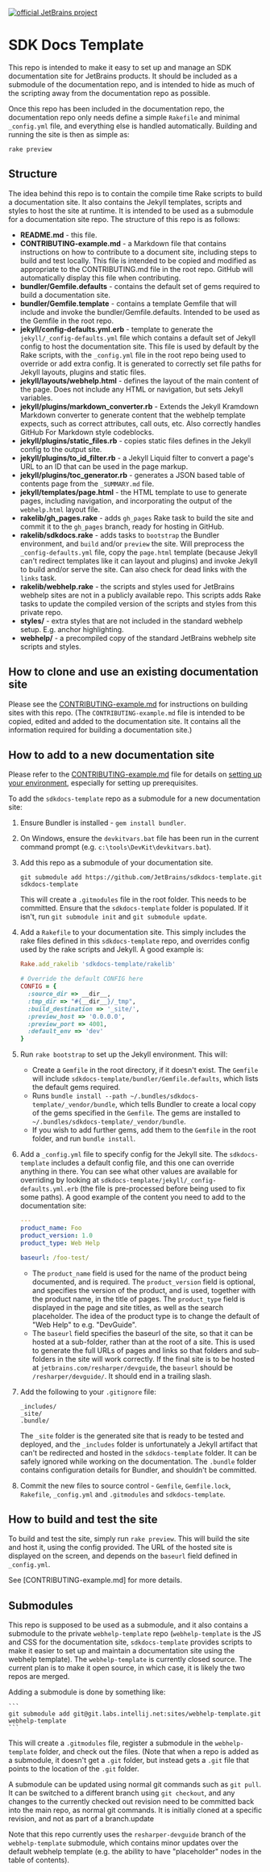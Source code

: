 [![official JetBrains project](http://jb.gg/badges/official-flat-square.svg)](https://confluence.jetbrains.com/display/ALL/JetBrains+on+GitHub)

# SDK Docs Template

This repo is intended to make it easy to set up and manage an SDK documentation site for JetBrains products. It should be included as a submodule of the documentation repo, and is intended to hide as much of the scripting away from the documentation repo as possible.

Once this repo has been included in the documentation repo, the documentation repo only needs define a simple `Rakefile` and minimal `_config.yml` file, and everything else is handled automatically. Building and running the site is then as simple as:

```
rake preview
```

## Structure

The idea behind this repo is to contain the compile time Rake scripts to build a documentation site. It also contains the Jekyll templates, scripts and styles to host the site at runtime. It is intended to be used as a submodule for a documentation site repo. The structure of this repo is as follows:

* **README.md** - this file.
* **CONTRIBUTING-example.md** - a Markdown file that contains instructions on how to contribute to a document site, including steps to build and test locally. This file is intended to be copied and modified as appropriate to the CONTRIBUTING.md file in the root repo. GitHub will automatically display this file when contributing.
* **bundler/Gemfile.defaults** - contains the default set of gems required to build a documentation site.
* **bundler/Gemfile.template** - contains a template Gemfile that will include and invoke the bundler/Gemfile.defaults. Intended to be used as the Gemfile in the root repo.
* **jekyll/config-defaults.yml.erb** - template to generate the `jekyll/_config-defaults.yml` file which contains a default set of Jekyll config to host the documentation site. This file is used by default by the Rake scripts, with the `_config.yml` file in the root repo being used to override or add extra config. It is generated to correctly set file paths for Jekyll layouts, plugins and static files. 
* **jekyll/layouts/webhelp.html** - defines the layout of the main content of the page. Does not include any HTML or navigation, but sets Jekyll variables.
* **jekyll/plugins/markdown_converter.rb** - Extends the Jekyll Kramdown Markdown converter to generate content that the webhelp template expects, such as correct attributes, call outs, etc. Also correctly handles GitHub For Markdown style codeblocks.
* **jekyll/plugins/static_files.rb** - copies static files defines in the Jekyll config to the output site.
* **jekyll/plugins/to_id_filter.rb** - a Jekyll Liquid filter to convert a page's URL to an ID that can be used in the page markup.
* **jekyll/plugins/toc_generator.rb** - generates a JSON based table of contents page from the `_SUMMARY.md` file.
* **jekyll/templates/page.html** - the HTML template to use to generate pages, including navigation, and incorporating the output of the `webhelp.html` layout file.
* **rakelib/gh_pages.rake** - adds `gh_pages` Rake task to build the site and commit it to the `gh_pages` branch, ready for hosting in GitHub.
* **rakelib/sdkdocs.rake** - adds tasks to `bootstrap` the Bundler environment, and `build` and/or `preview` the site. Will preprocess the `_config-defaults.yml` file, copy the `page.html` template (because Jekyll can't redirect templates like it can layout and plugins) and invoke Jekyll to build and/or serve the site. Can also check for dead links with the `links` task.
* **rakelib/webhelp.rake** - the scripts and styles used for JetBrains webhelp sites are not in a publicly available repo. This scripts adds Rake tasks to update the compiled version of the scripts and styles from this private repo.
* **styles/** - extra styles that are not included in the standard webhelp setup. E.g. anchor highlighting.
* **webhelp/** - a precompiled copy of the standard JetBrains webhelp site scripts and styles.

## How to clone and use an existing documentation site

Please see the [CONTRIBUTING-example.md](CONTRIBUTING-example.md) for instructions on building sites with this repo. (The `CONTRIBUTING-example.md` file is intended to be copied, edited and added to the documentation site. It contains all the information required for building a documentation site.)

## How to add to a new documentation site

Please refer to the [CONTRIBUTING-example.md](CONTRIBUTING-example.md) file for details on [setting up your environment](CONTRIBUTING-example.md#setting-up-your-environment), especially for setting up prerequisites.

To add the `sdkdocs-template` repo as a submodule for a new documentation site:

1. Ensure Bundler is installed - `gem install bundler`.
2. On Windows, ensure the `devkitvars.bat` file has been run in the current command prompt (e.g. `c:\tools\DevKit\devkitvars.bat`).
2. Add this repo as a submodule of your documentation site.

    ```
    git submodule add https://github.com/JetBrains/sdkdocs-template.git sdkdocs-template
    ```

    This will create a `.gitmodules` file in the root folder. This needs to be committed. Ensure that the `sdkdocs-template` folder is populated. If it isn't, run `git submodule init` and `git submodule update`.

3. Add a `Rakefile` to your documentation site. This simply includes the rake files defined in this `sdkdocs-template` repo, and overrides config used by the rake scripts and Jekyll. A good example is:

    ```ruby
    Rake.add_rakelib 'sdkdocs-template/rakelib'

    # Override the default CONFIG here
    CONFIG = {
      :source_dir => __dir__,
      :tmp_dir => "#{__dir__}/_tmp",
      :build_destination => '_site/',
      :preview_host => '0.0.0.0',
      :preview_port => 4001,
      :default_env => 'dev'
    }
    ```

4. Run `rake bootstrap` to set up the Jekyll environment. This will:
    * Create a `Gemfile` in the root directory, if it doesn't exist. The `Gemfile` will include `sdkdocs-template/bundler/Gemfile.defaults`, which lists the default gems required.
    * Runs `bundle install --path ~/.bundles/sdkdocs-template/_vendor/bundle`, which tells Bundler to create a local copy of the gems specified in the `Gemfile`. The gems are installed to `~/.bundles/sdkdocs-template/_vendor/bundle`.
    * If you wish to add further gems, add them to the `Gemfile` in the root folder, and run `bundle install`.
5. Add a `_config.yml` file to specify config for the Jekyll site. The `sdkdocs-template` includes a default config file, and this one can override anything in there. You can see what other values are available for overriding by looking at `sdkdocs-template/jekyll/_config-defaults.yml.erb` (the file is pre-processed before being used to fix some paths). A good example of the content you need to add to the documentation site:

    ```yaml
    ---
    product_name: Foo
    product_version: 1.0
    product_type: Web Help

    baseurl: /foo-test/
    ```

    * The `product_name` field is used for the name of the product being documented, and is required. The `product_version` field is optional, and specifies the version of the product, and is used, together with the product name, in the title of pages. The `product_type` field is displayed in the page and site titles, as well as the search placeholder. The idea of the product type is to change the default of "Web Help" to e.g. "DevGuide".
    * The `baseurl` field specifies the baseurl of the site, so that it can be hosted at a sub-folder, rather than at the root of a site. This is used to generate the full URLs of pages and links so that folders and sub-folders in the site will work correctly. If the final site is to be hosted at `jetbrains.com/resharper/devguide`, the `baseurl` should be `/resharper/devguide/`. It should end in a trailing slash.
6. Add the following to your `.gitignore` file:

    ```
    _includes/
    _site/
    .bundle/
    ```

    The `_site` folder is the generated site that is ready to be tested and deployed, and the `_includes` folder is unfortunately a Jekyll artifact that can't be redirected and hosted in the `sdkdocs-template` folder. It can be safely ignored while working on the documentation. The `.bundle` folder contains configuration details for Bundler, and shouldn't be committed.
7. Commit the new files to source control - `Gemfile`, `Gemfile.lock`, `Rakefile`, `_config.yml` and `.gitmodules` and `sdkdocs-template`.

## How to build and test the site

To build and test the site, simply run `rake preview`. This will build the site and host it, using the config provided. The URL of the hosted site is displayed on the screen, and depends on the `baseurl` field defined in `_config.yml`.

See [CONTRIBUTING-example.md] for more details.

## Submodules

This repo is supposed to be used as a submodule, and it also contains a submodule to the private `webhelp-template` repo (`webhelp-template` is the JS and CSS for the documentation site, `sdkdocs-template` provides scripts to make it easier to set up and maintain a documentation site using the webhelp template). The `webhelp-template` is currently closed source. The current plan is to make it open source, in which case, it is likely the two repos are merged.

Adding a submodule is done by something like:

    ```
    git submodule add git@git.labs.intellij.net:sites/webhelp-template.git webhelp-template
    ```

This will create a `.gitmodules` file, register a submodule in the `webhelp-template` folder, and check out the files. (Note that when a repo is added as a submodule, it doesn't get a `.git` folder, but instead gets a `.git` file that points to the location of the `.git` folder.

A submodule can be updated using normal git commands such as `git pull`. It can be switched to a different branch using `git checkout`, and any changes to the currently checked out revision need to be committed back into the main repo, as normal git commands. It is initially cloned at a specific revision, and not as part of a branch.update

Note that this repo currently uses the `resharper-devguide` branch of the `webhelp-template` submodule, which contains minor updates over the default webhelp template (e.g. the ability to have "placeholder" nodes in the table of contents).
